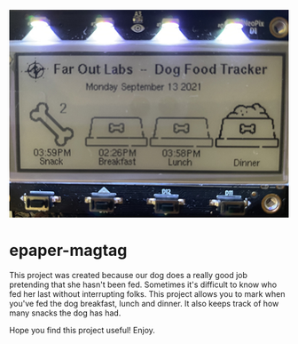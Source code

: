 ![](https://raw.githubusercontent.com/crazypill/epaper-magtag/master/magtag.jpg)

# epaper-magtag

This project was created because our dog does a really good job pretending that she hasn't been fed.  Sometimes it's difficult to know who fed her last without interrupting folks.  This project allows you to mark when you've fed the dog breakfast, lunch and dinner.  It also keeps track of how many snacks the dog has had.

Hope you find this project useful!  Enjoy.
